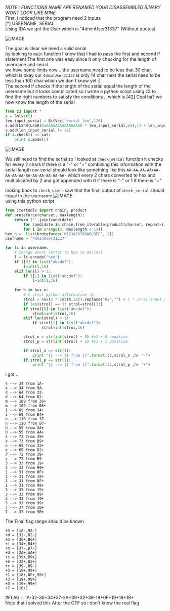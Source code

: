 *NOTE : FUNCTIONS NAME ARE RENAMED YOUR DISASSEMBLED BINARY WONT LOOK LIKE MINE*  
First, i noticed that the program need 2 inputs  
[*] USERNAME, SERIAL  
Using IDA we got the User which is "4dminUser31337" (Without quotes)  

![IMAGE](https://github.com/BitTheByte/write-ups/blob/master/cybertalents_ezez-keygen/Capture.PNG?raw=true)


The goal is clear we need a valid serial  
by looking to ```main``` function I know that I had to pass the first and second if statement
The first one was easy since it only checking for the length of username and serial  
we have some limits now .. the username need to be less that 30 char. which is okay our ```4dminUser31337``` is only 14 char next the serial need to be less than 100 char which we don't know yet :)  
The second if checks if the length of the serial equal the length of the username but it looks complicated so I wrote a python script using z3 to find the right numbers to satisfy the conditions .. which is [42] Cool ha? we now know the length of the serial  
```python
from z3 import *
s = Solver()
len_input_serial = BitVec("serial_len",128)
s.add(LShR(LShR(0xAAAAAAAAAAAAAAAB * len_input_serial,64),1) + len_input_serial - 3 * LShR(LShR(0xAAAAAAAAAAAAAAAB * len_input_serial,64),1) == 14)
s.add(len_input_serial != 38)
if s.check() == sat:
	print s.model()
```
![IMAGE](https://github.com/BitTheByte/write-ups/blob/master/cybertalents_ezez-keygen/Capturew.PNG?raw=true)  

We still need to find the serial so I looked at ```check_serial``` function
it checks for every 2 chars if there is a "-" or "+" combining this information with the serial length our serial should look like something like this ```AA-AA-AA-AA+AA-AA-AA-AA-AA-AA-AA-AA-AA-AA-``` which every 2 chars converted to hex and multiplicated by 2 and got appended with 0 if there is "-" or 1 if there is "+" 

 looking back to ```check_user``` i saw that the final output of ```check_serial``` should equal to the username
![IMAGE](https://github.com/BitTheByte/write-ups/blob/master/cybertalents_ezez-keygen/Capture22.PNG?raw=true)  
using this python script
```python
from itertools import chain, product
def bruteforce(charset, maxlength):
    return (''.join(candidate)
    	for candidate in chain.from_iterable(product(charset, repeat=i)
        for i in xrange(2, maxlength + 1)))
hex_n =  list(bruteforce('0123456789ABCDEF', 2))
username = "4dminUser31337"

for lc in username:
	# change every letter to hex to decimal
	l = lc.encode("hex")
	if l[0] in list("abcdef"): 
		l=int(l,16)
	elif len(l) > 1:
		if l[1] in list("abcdef"):
			l=int(l,16)
	
	for h in hex_n:
		# C strol python alternative :D
		strol = hex(2 * int(h,16)).replace("0x","") # 2 * strol(input_user,0LL,16)
		if len(strol) == 3: strol=strol[1:]
		if strol[0] in list("abcdef"): 
			strol=int(strol,16)
		elif len(strol) > 1:
			if strol[1] in list("abcdef"):
				strol=int(strol,16)

		strol_n = str(int(strol) + 0) #v2 + 0 negative
		strol_p = str(int(strol) + 1) #v2 + 1 positive

		if strol_n == str(l):
			print "{} --> {} from {}".format(lc,strol_n ,h+ "-")
		if strol_p == str(l):
			print "{} --> {} from {}".format(lc,strol_p ,h+ "+")

```
i got ..
```
4 --> 34 from 1A-
4 --> 34 from 9A-
d --> 64 from 32-
d --> 64 from B2-
m --> 109 from 36+
m --> 109 from B6+
i --> 69 from 34+
i --> 69 from B4+
n --> 110 from 37-
n --> 110 from B7-
U --> 55 from 2A+
U --> 55 from AA+
s --> 73 from 39+
s --> 73 from B9+
e --> 65 from 32+
e --> 65 from B2+
r --> 72 from 39-
r --> 72 from B9-
3 --> 33 from 19+
3 --> 33 from 99+
1 --> 31 from 0F+
1 --> 31 from 18+
1 --> 31 from 8F+
1 --> 31 from 98+
3 --> 33 from 19+
3 --> 33 from 99+
3 --> 33 from 19+
3 --> 33 from 99+
7 --> 37 from 1B+
7 --> 37 from 9B+
```

The Final flag range should be known
```
+4 = [1A-,9A-]
+d = [32-,B2-]
+m = [36+,B6+]
+i = [34+,B4+]
+n = [37-,B7-]
+U = [2A+,AA+]
+s = [39+,B9+]
+e = [32+,B2+]
+r = [39-,B9-]
+3 = [19+,99+]
+1 = [18+,8F+,98+]
+3 = [19+,99+]
+3 = [19+,99+]
+7 = [1B+]
```
  
#FLAG = 1A-32-36+34+37-2A+39+32+39-19+0F+19+19+1B+  
Note that i solved this After the CTF so i don't know the real flag

